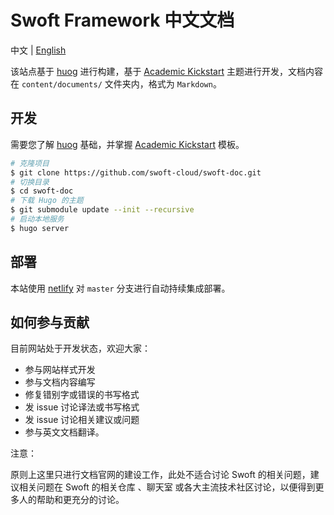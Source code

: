 # Swoft Framework 中文文档

中文 | [English](https://github.com/swoft-cloud/swoft-www)

该站点基于  [huog](https://gohugo.io) 进行构建，基于 [Academic Kickstart](https://sourcethemes.com/academic/) 主题进行开发，文档内容在 `content/documents/` 文件夹内，格式为 `Markdown`。

## 开发

需要您了解 [huog](https://gohugo.io) 基础，并掌握 [Academic Kickstart](https://sourcethemes.com/academic/) 模板。

```bash
# 克隆项目
$ git clone https://github.com/swoft-cloud/swoft-doc.git
# 切换目录
$ cd swoft-doc
# 下载 Hugo 的主题
$ git submodule update --init --recursive
# 启动本地服务
$ hugo server
```

## 部署

本站使用 [netlify](https://netlify.com) 对 `master` 分支进行自动持续集成部署。

## 如何参与贡献

目前网站处于开发状态，欢迎大家：

* 参与网站样式开发
* 参与文档内容编写
* 修复错别字或错误的书写格式
* 发 issue 讨论译法或书写格式
* 发 issue 讨论相关建议或问题
* 参与英文文档翻译。

注意：

原则上这里只进行文档官网的建设工作，此处不适合讨论 Swoft 的相关问题，建议相关问题在 Swoft 的相关仓库 、聊天室 或各大主流技术社区讨论，以便得到更多人的帮助和更充分的讨论。